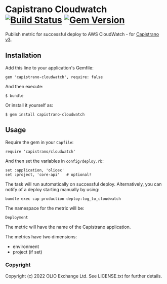 # Capistrano Cloudwatch [![Build Status](https://app.travis-ci.com/olioex/capistrano-cloudwatch.svg)](https://app.travis-ci.com/olioex/capistrano-cloudwatch) [![Gem Version](https://badge.fury.io/rb/capistrano-cloudwatch.svg)](http://badge.fury.io/rb/capistrano-cloudwatch)

Publish metric for successful deploy to AWS CloudWatch - for [Capistrano v3](https://github.com/capistrano/capistrano).

## Installation

Add this line to your application's Gemfile:

    gem 'capistrano-cloudwatch', require: false

And then execute:

    $ bundle

Or install it yourself as:

    $ gem install capistrano-cloudwatch

## Usage

Require the gem in your `Capfile`:

    require 'capistrano/cloudwatch'

And then set the variables in `config/deploy.rb`:

    set :application, 'olioex'
    set :project, 'core-api'   # optional!

The task will run automatically on successful deploy. Alternatively, you can notify of a deploy starting manually by using:

    bundle exec cap production deploy:log_to_cloudwatch

The namespace for the metric will be:

    Deployment

The metric will have the name of the Capistrano application.

The metrics have two dimensions:
* environment
* project (if set)

### Copyright

Copyright (c) 2022 OLIO Exchange Ltd. See LICENSE.txt for further details.
